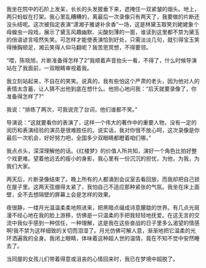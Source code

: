 我坐在院中的石阶上发呆，长长的头发披垂下来，遮掩住一双紧皱的烟头。地上，两只蚂蚁在打架。我心里乱糟糟的，离最后一次录像只有两天了，我要做的片断还没头结呢。这次被指定表演“潇湘子雅谑补余香”一场，这是林黛玉取笑刘姥姥象个母蝗虫一段戏，展示了黛玉风趣幽默、尖酸刻薄的一面，谁读到这里都不禁为黛玉的俏语谚言哑然失笑。可怎样才能使表演恰到好处，只需淡淡几句，就引得宝玉笑得捶胸顿足，湘云笑得人仰马翻呢？我苦思冥想，不得要领。

“喂，陈晓旭，片断准备得怎样了2”我顺着声音抬头一看，不得了，什么时候导演站在了我面前，一双眼睛审视着我。

我立刻站起来，不自在的笑笑。说真的，我有些怕这个严肃的老头，因为他对人的表情太含蓄，让人猜不出他到底在想什么。他担心地问我：“后天就要录像了，你准备得怎样了?”

我说：“排练了两次，可我说完了台词，他们谁都不笑。”

导演说：“这就要看你的表演了，这样一个伟大的著作中的重要人物，没有一定的阅历和表演经验的演员是很难胜任的。说实话，我对你很不放心呵，这次录像是你最后一次机会，好好努力吧，全国多少双眼睛都瞪着咱们哪。”

我点点头，深深理解他的话。《红楼梦》的价值人所共知，演好一个角色比拍好整个戏更难。望着他远去的瘦小的身影，我心里有一份沉沉的担忧，为他，为我，为我们大家。

两天后，片断录像结束了。晚上所有的人都涌到会议室去看回放，而我却把自己锁在屋子里。这两天弦绷得太紧了，我怕自己不适应那种紧张的气氛。我坐在床上面壁，全不去想隔壁的屏幕上会是怎样的效果。

夜很静，一缕月光温温柔柔地照进来，把黑暗点缀成诗意朦胧的世界。有几点光斑漫不经心地在我的脸上游移，仿佛是一只温柔的手把我轻轻地抚爱。在这无言的交流中我似乎感到一种信任，一种理解，这是我在这些奋战的日子里多么渴望的情感啊!我不禁为这样细致的关切而泪湿了。月光仿佛可解人意，渐渐地把它温柔的光环洒遍我的全身。我闭上眼睛，体味着这种超人世的温情，竟在不知不觉中安然睡去了。

当同屋的女孩儿们带着得意或沮丧的心情回来时，我已在梦境中超脱了。
